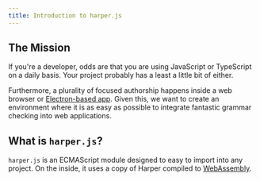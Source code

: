 ```yaml
---
title: Introduction to harper.js
---
```


## The Mission

If you're a developer, odds are that you are using JavaScript or TypeScript on a daily basis.
Your project probably has a least a little bit of either.

Furthermore, a plurality of focused authorship happens inside a web browser or [Electron-based app](https://www.electronjs.org/).
Given this, we want to create an environment where it is as easy as possible to integrate fantastic grammar checking into web applications.

## What is `harper.js`?

`harper.js` is an ECMAScript module designed to easy to import into any project.
On the inside, it uses a copy of Harper compiled to [WebAssembly](https://webassembly.org/).

